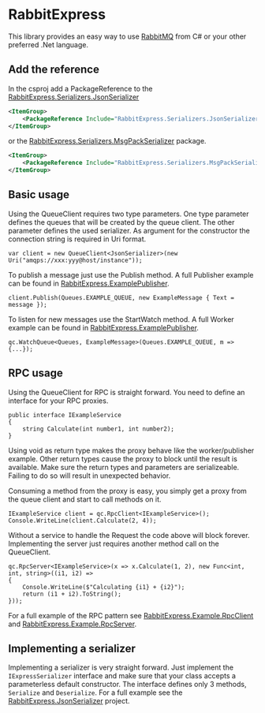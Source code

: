 # RabbitExpress

This library provides an easy way to use [RabbitMQ](https://www.rabbitmq.com) from C# or your other preferred .Net language.

## Add the reference

In the csproj add a PackageReference to the [RabbitExpress.Serializers.JsonSerializer](../Serializers/RabbitExpress.Serializers.JsonSerializer/README.md)

```xml
<ItemGroup>
    <PackageReference Include="RabbitExpress.Serializers.JsonSerializer" Version="1.*" />
</ItemGroup>
```
 or the [RabbitExpress.Serializers.MsgPackSerializer](../Serializers/RabbitExpress.Serializers.MsgPackSerializer/README.md) package.
```xml
<ItemGroup>
    <PackageReference Include="RabbitExpress.Serializers.MsgPackSerializer" Version="1.*" />
</ItemGroup>
```

## Basic usage

Using the QueueClient requires two type parameters. One type parameter defines the queues that will be created by the queue client. The other parameter defines the used serializer. As argument for the constructor the connection string is required in Uri format.

```c-sharp
var client = new QueueClient<JsonSerializer>(new Uri("amqps://xxx:yyy@host/instance"));
```

To publish a message just use the Publish method. A full Publisher example can be found in [RabbitExpress.ExamplePublisher](../Examples/RabbitExpress.Example.Publisher/README.md).

```c-sharp
client.Publish(Queues.EXAMPLE_QUEUE, new ExampleMessage { Text = message });
```

To listen for new messages use the StartWatch method. A full Worker example can be found in [RabbitExpress.ExamplePublisher](../Examples/RabbitExpress.Example.Worker/README.md).

```c-sharp
qc.WatchQueue<Queues, ExampleMessage>(Queues.EXAMPLE_QUEUE, m => {...});
```

## RPC usage

Using the QueueClient for RPC is straight forward. You need to define an interface for your RPC proxies. 

```c-sharp
public interface IExampleService
{
    string Calculate(int number1, int number2);
}
```

Using void as return type makes the proxy behave like the worker/publisher example. Other return types cause the proxy to block until the result is available. Make sure the return types and parameters are serializeable. Failing to do so will result in unexpected behavior.

Consuming a method from the proxy is easy, you simply get a proxy from the queue client and start to call methods on it.

```c-sharp
IExampleService client = qc.RpcClient<IExampleService>();
Console.WriteLine(client.Calculate(2, 4));
```

Without a service to handle the Request the code above will block forever. Implementing the server just requires another method call on the QueueClient.

```c-sharp
qc.RpcServer<IExampleService>(x => x.Calculate(1, 2), new Func<int, int, string>((i1, i2) =>
{
    Console.WriteLine($"Calculating {i1} + {i2}");
    return (i1 + i2).ToString();
}));
```

For a full example of the RPC pattern see [RabbitExpress.Example.RpcClient](../Examples/RabbitExpress.Example.RpcClient/README.md) and [RabbitExpress.Example.RpcServer](../Examples/RabbitExpress.Example.RpcServer/README.md).

## Implementing a serializer

Implementing a serializer is very straight forward. Just implement the ```IExpressSerializer``` interface and make sure that your class accepts a parameterless default constructor. The interface defines only 3 methods, ```Serialize``` and ```Deserialize```. For a full example see the [RabbitExpress.JsonSerializer](../Serializers/RabbitExpress.Serializers.JsonSerializer/README.md) project.
